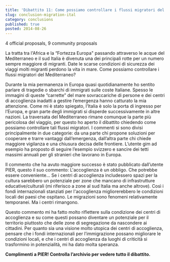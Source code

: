 ```yaml
---
title: 'Dibattito 11: Come possiamo controllare i flussi migratori del Mediterraneo?'
slug: conclusion-migration-ital
category: conclusions
published: true
posted: 2014-08-26
---
```

4 official proposals, 9 community proposals

La tratta tra l'Africa e la “Fortezza Europa" passando attraverso le acque del Mediterraneo e il sud Italia è divenuta una dei principali rotte per un numero sempre maggiore di migranti. Date le scarse condizioni di sicurezza dei viaggi molti migranti perdono la vita in mare. Come possiamo controllare i flussi migratori del Mediterraneo?

Durante la mia permanenza in Europa quasi quotidianamente ho sentito parlare di tragedie o sbarchi di immigrati sulle coste Italiane. Spesso le immagini di queste “carrette” del mare sovraccariche di persone e dei centri di accoglienza inadatti a gestire l’emergenza hanno catturato la mia attenzione. Come mi è stato spiegato, l’Italia è solo la porta di ingresso per l’Europa, e gran parte degli immigrati si disperde successivamente in altre nazioni. La traversata del Mediterraneo rimane comunque la parte più pericolosa del viaggio, per questo ho aperto il dibattito chiedendo come possiamo controllare tali flussi migratori. 
I commenti si sono divisi principalmente in due categorie: da una parte chi propone soluzioni per cooperare e trarre vantaggi dall’emergenza, dall’altra parte chi chiede maggiore vigilanza e una chiusura decisa delle frontiere. L’utente gim ad esempio ha proposto di seguire l’esempio svizzero e sancire dei tetti massimi annuali per gli stranieri che lavorano in Europa. 

Il commento che ha avuto maggiore successo è stato pubblicato dall’utente PIER, questo il suo commento: 
L'accoglienza è un obbligo. Che potrebbe essere conveniente... Se i centri di accoglienza includessero spazi per la cultura sarebbero un potenziale per zone che mancano di infrastrutture educative/culturali (mi riferisco a zone al sud Italia ma anche altrove). Così i fondi internazionali stanziati per l'accoglienza migliorerebbero le condizioni locali dei paesi che ospitano. Le migrazioni sono fenomeni relativamente temporanei. Ma i centri rimangono.

Questo commento mi ha fatto molto riflettere sulla condizione dei centri di accoglienza e su come questi possano diventare un potenziale per il territorio piuttosto che delle zone di segregazione da nascondere ai cittadini. Per quanto sia una visione molto utopica dei centri di accoglienza, pensare che i fondi internazionali per l’immigrazione possano migliorare le condizioni locali, e che i centri di accoglienza da luoghi di criticità si trasformino in potenzialità, mi ha dato molta speranza. 

**Complimenti a PIER! Controlla l’archivio per vedere tutto il dibattito.**
